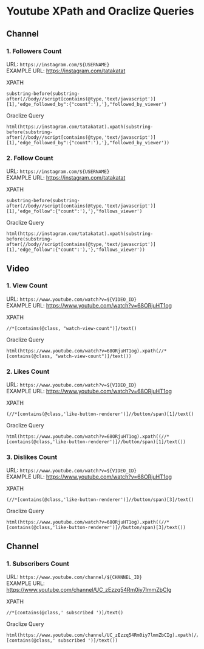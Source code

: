 # Youtube XPath and Oraclize Queries

## Channel

### 1. Followers Count  

URL: `https://instagram.com/${USERNAME}`  
EXAMPLE URL: https://instagram.com/tatakatat
  
XPATH
```
substring-before(substring-after(//body//script[contains(@type,'text/javascript')][1],'edge_followed_by":{"count":'),'},"followed_by_viewer')
```
Oraclize Query
```
html(https://instagram.com/tatakatat).xpath(substring-before(substring-after(//body//script[contains(@type,'text/javascript')][1],'edge_followed_by":{"count":'),'},"followed_by_viewer'))
```
### 2. Follow Count  

URL: `https://instagram.com/${USERNAME}`  
EXAMPLE URL: https://instagram.com/tatakatat  

XPATH
```
substring-before(substring-after(//body//script[contains(@type,'text/javascript')][1],'edge_follow":{"count":'),'},"follows_viewer')
```
Oraclize Query
```
html(https://instagram.com/tatakatat).xpath(substring-before(substring-after(//body//script[contains(@type,'text/javascript')][1],'edge_follow":{"count":'),'},"follows_viewer'))
```

## Video

### 1. View Count
URL: `https://www.youtube.com/watch?v=${VIDEO_ID}`  
EXAMPLE URL: https://www.youtube.com/watch?v=68ORjuHT1og

XPATH
```
//*[contains(@class, "watch-view-count")]/text()
```
Oraclize Query
```
html(https://www.youtube.com/watch?v=68ORjuHT1og).xpath(//*[contains(@class, "watch-view-count")]/text())
```
### 2. Likes Count
URL: `https://www.youtube.com/watch?v=${VIDEO_ID}`  
EXAMPLE URL: https://www.youtube.com/watch?v=68ORjuHT1og

XPATH 
```
(//*[contains(@class,'like-button-renderer')]//button/span)[1]/text()
```
Oraclize Query
```
html(https://www.youtube.com/watch?v=68ORjuHT1og).xpath((//*[contains(@class,'like-button-renderer')]//button/span)[1]/text())
```
### 3. Dislikes Count
URL: `https://www.youtube.com/watch?v=${VIDEO_ID}`  
EXAMPLE URL: https://www.youtube.com/watch?v=68ORjuHT1og

XPATH 
```
(//*[contains(@class,'like-button-renderer')]//button/span)[3]/text()
```
Oraclize Query
```
html(https://www.youtube.com/watch?v=68ORjuHT1og).xpath((//*[contains(@class,'like-button-renderer')]//button/span)[3]/text())
```

## Channel

### 1. Subscribers Count
URL: `https://www.youtube.com/channel/${CHANNEL_ID}`  
EXAMPLE URL: https://www.youtube.com/channel/UC_zEzzq54Rm0iy7lmmZbCIg

XPATH
```
//*[contains(@class,' subscribed ')]/text()
```
Oraclize Query
```
html(https://www.youtube.com/channel/UC_zEzzq54Rm0iy7lmmZbCIg).xpath(//*[contains(@class,' subscribed ')]/text())
```